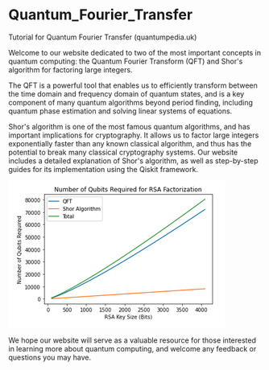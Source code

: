 # Quantum_Fourier_Transfer
Tutorial for Quantum Fourier Transfer (quantumpedia.uk)

Welcome to our website dedicated to two of the most important concepts in quantum computing: the Quantum Fourier Transform (QFT) and Shor's algorithm for factoring large integers.

The QFT is a powerful tool that enables us to efficiently transform between the time domain and frequency domain of quantum states, and is a key component of many quantum algorithms beyond period finding, including quantum phase estimation and solving linear systems of equations.

Shor's algorithm is one of the most famous quantum algorithms, and has important implications for cryptography. It allows us to factor large integers exponentially faster than any known classical algorithm, and thus has the potential to break many classical cryptography systems. Our website includes a detailed explanation of Shor's algorithm, as well as step-by-step guides for its implementation using the Qiskit framework.

![alt text](shor_qubit.png)

We hope our website will serve as a valuable resource for those interested in learning more about quantum computing, and welcome any feedback or questions you may have.


